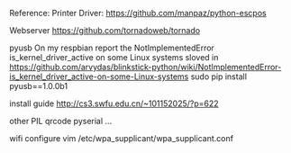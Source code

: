 Reference:
Printer Driver:
https://github.com/manpaz/python-escpos

Webserver
https://github.com/tornadoweb/tornado

pyusb
On my respbian report the NotImplementedError is_kernel_driver_active on some Linux systems
sloved in https://github.com/arvydas/blinkstick-python/wiki/NotImplementedError-is_kernel_driver_active-on-some-Linux-systems
sudo pip install pyusb==1.0.0b1

install guide
http://cs3.swfu.edu.cn/~101152025/?p=622

other
PIL qrcode pyserial ...


wifi configure
vim /etc/wpa_supplicant/wpa_supplicant.conf
